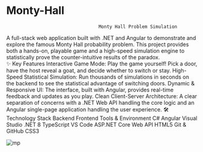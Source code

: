 # Monty-Hall
                                      Monty Hall Problem Simulation
A full-stack web application built with .NET and Angular to demonstrate and explore the famous Monty Hall probability problem. This project provides both a hands-on, playable game and a high-speed simulation engine to statistically prove the counter-intuitive results of the paradox.
<br/>
✨ Key Features
Interactive Game Mode: Play the game yourself! Pick a door, have the host reveal a goat, and decide whether to switch or stay.
High-Speed Statistical Simulation: Run thousands of simulations in seconds on the backend to see the statistical advantage of switching doors.
Dynamic & Responsive UI: The interface, built with Angular, provides real-time feedback and updates as you play.
Clean Client-Server Architecture: A clear separation of concerns with a .NET Web API handling the core logic and an Angular single-page application handling the user experience.
🛠️ Technology Stack
Backend	Frontend	Tools & Environment
C#	Angular	Visual Studio
.NET 8 	TypeScript	VS Code
ASP.NET Core Web API	HTML5	Git & GitHub
CSS3	

![mp](https://github.com/user-attachments/assets/e04aec25-0854-42a5-8407-12db15bf3709)
